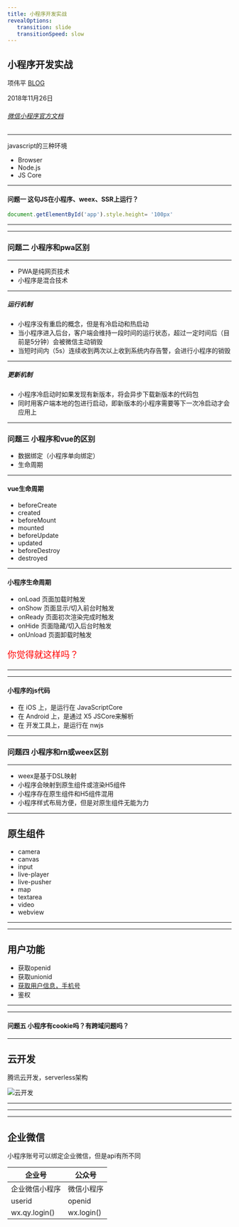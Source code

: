 ```yaml
---
title: 小程序开发实战
revealOptions: 
   transition: slide
   transitionSpeed: slow
---
```

## 小程序开发实战

项伟平 [BLOG](https://brandonxiang.vercel.app/)

2018年11月26日

###### [微信小程序官方文档](https://developers.weixin.qq.com/miniprogram/dev/index.html)

---

javascript的三种环境
- Browser
- Node.js
- JS Core

---

#### 问题一 这句JS在小程序、weex、SSR上运行？

```javascript
document.getElementById('app').style.height= '100px'
```

---

<!-- .slide: data-background-image="https://keynote.vercel.app/assets/weapp.jpg" data-background-size="contain" -->

---


### 问题二 小程序和pwa区别

---

- PWA是纯网页技术
- 小程序是混合技术

---

##### 运行机制

- 小程序没有重启的概念，但是有冷启动和热启动
- 当小程序进入后台，客户端会维持一段时间的运行状态，超过一定时间后（目前是5分钟）会被微信主动销毁
- 当短时间内（5s）连续收到两次以上收到系统内存告警，会进行小程序的销毁

---

##### 更新机制

- 小程序冷启动时如果发现有新版本，将会异步下载新版本的代码包
- 同时用客户端本地的包进行启动，即新版本的小程序需要等下一次冷启动才会应用上

---

### 问题三 小程序和vue的区别

- 数据绑定（小程序单向绑定）
- 生命周期

---

#### vue生命周期

- beforeCreate
- created
- beforeMount
- mounted
- beforeUpdate
- updated
- beforeDestroy
- destroyed

---

#### 小程序生命周期

- onLoad 页面加载时触发
- onShow 页面显示/切入前台时触发
- onReady 页面初次渲染完成时触发
- onHide 页面隐藏/切入后台时触发
- onUnload 页面卸载时触发

<p style="color: red; font-size: 20px;">你觉得就这样吗？</p>

---

<!-- .slide: data-background="white" data-background-image="https://keynote.vercel.app/assets/mina-lifecycle.png" data-background-size="contain" -->

---

#### 小程序的js代码

- 在 iOS 上，是运行在 JavaScriptCore 
- 在 Android 上，是通过 X5 JSCore来解析
- 在 开发工具上，是运行在 nwjs

---

### 问题四 小程序和rn或weex区别

---

- weex是基于DSL映射
- 小程序会映射到原生组件或渲染H5组件
- 小程序存在原生组件和H5组件混用
- 小程序样式布局方便，但是对原生组件无能为力

---

## 原生组件

- camera
- canvas
- input
- live-player
- live-pusher
- map
- textarea
- video
- webview

---

<!-- .slide: data-background="white" data-background-image="https://keynote.vercel.app/assets/weapp-native.png" data-background-size="contain" -->

---

## 用户功能

- 获取openid
- 获取unionid
- [获取用户信息，手机号](https://developers.weixin.qq.com/miniprogram/dev/framework/open-ability/login.html)
- 鉴权

---

<!-- .slide: data-background="white" data-background-image="https://keynote.vercel.app/assets/unionid.png" data-background-size="contain" -->



---

#### 问题五 小程序有cookie吗？有跨域问题吗？

---

## 云开发

腾讯云开发，serverless架构

![云开发](https://keynote.vercel.app/assets/cloud-develop.png)

---

<!-- .slide: data-background="white" data-background-image="https://keynote.vercel.app/assets/serverless.png" data-background-size="contain" -->

---

<!-- .slide:  data-background-image="https://keynote.vercel.app/assets/faas.png" data-background-size="contain" -->

---

## 企业微信

小程序账号可以绑定企业微信，但是api有所不同

企业号 | 公众号
--- | ---
企业微信小程序 | 微信小程序
userid | openid
wx.qy.login()| wx.login()